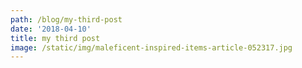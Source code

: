 ```yaml
---
path: /blog/my-third-post
date: '2018-04-10'
title: my third post
image: /static/img/maleficent-inspired-items-article-052317.jpg
---
```

